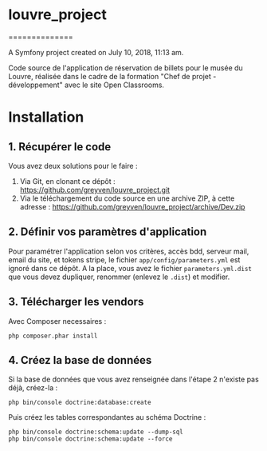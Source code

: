 # louvre_project
==============

A Symfony project created on July 10, 2018, 11:13 am.


Code source de l'application de réservation de billets pour le musée du Louvre, réalisée dans le cadre de la formation "Chef de projet - développement" avec le site Open Classrooms.


# Installation
## 1. Récupérer le code
Vous avez deux solutions pour le faire :

1. Via Git, en clonant ce dépôt : https://github.com/greyven/louvre_project.git
2. Via le téléchargement du code source en une archive ZIP, à cette adresse : https://github.com/greyven/louvre_project/archive/Dev.zip

## 2. Définir vos paramètres d'application
Pour paramétrer l'application selon vos critères, accès bdd, serveur mail, email du site, et tokens stripe, le fichier `app/config/parameters.yml` est ignoré dans ce dépôt. A la place, vous avez le fichier `parameters.yml.dist` que vous devez dupliquer, renommer (enlevez le `.dist`) et modifier.

## 3. Télécharger les vendors
Avec Composer necessaires :

    php composer.phar install

## 4. Créez la base de données
Si la base de données que vous avez renseignée dans l'étape 2 n'existe pas déjà, créez-la :

    php bin/console doctrine:database:create

Puis créez les tables correspondantes au schéma Doctrine :

    php bin/console doctrine:schema:update --dump-sql
    php bin/console doctrine:schema:update --force

